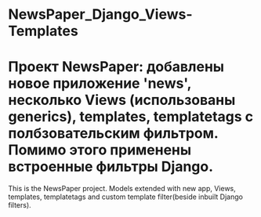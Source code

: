 # NewsPaper_Django_Views-Templates


Проект NewsPaper: добавлены новое приложение 'news', несколько Views (использованы generics),
templates, templatetags с полбзовательским фильтром.
Помимо этого применены встроенные фильтры Django.
===============================================================
This is the NewsPaper project.
Models extended with new app, Views, templates, templatetags and custom template filter(beside inbuilt Django filters).
